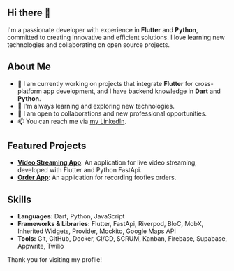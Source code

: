 ## Hi there 👋

I'm a passionate developer with experience in **Flutter** and **Python**, committed to creating innovative and efficient solutions. I love learning new technologies and collaborating on open source projects.

## About Me

- 🔭 I am currently working on projects that integrate **Flutter** for cross-platform app development, and I have backend knowledge in **Dart** and **Python**.
- 🌱 I'm always learning and exploring new technologies.
- 🤝 I am open to collaborations and new professional opportunities.
- 📫 You can reach me via [my LinkedIn](https://www.linkedin.com/in/daniel-andres-clavijo-giraldo/).

## Featured Projects

- [**Video Streaming App**](https://github.com/DanielAndresClavijo/video_streaming_app): An application for live video streaming, developed with Flutter and Python FastApi.
- [**Order App**](https://github.com/DanielAndresClavijo/orders-app): An application for recording foofies orders.

## Skills

- **Languages:** Dart, Python, JavaScript
- **Frameworks & Libraries:** Flutter, FastApi, Riverpod, BloC, MobX, Inherited Widgets, Provider, Mockito, Google Maps API
- **Tools:** Git, GitHub, Docker, CI/CD, SCRUM, Kanban, Firebase, Supabase, Appwrite, Twilio

Thank you for visiting my profile!

